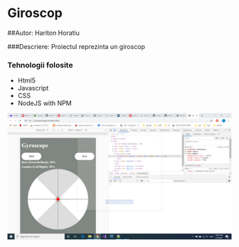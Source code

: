 # Giroscop 

##Autor: Hariton Horatiu

###Descriere:
Proiectul reprezinta un giroscop

### Tehnologii folosite
* Html5
* Javascript
* CSS
* NodeJS with NPM


![alt text](https://github.com/haritonhoratiu/gyros/blob/master/img.png "Logo Title Text 1")
